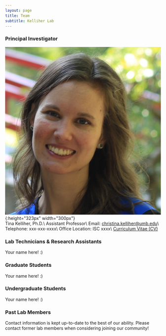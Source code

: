 ```yaml
---
layout: page
title: Team
subtitle: Kelliher Lab
---
```


### Principal Investigator
![Tina](Kelliher_GoogleScholar.JPG){:height="323px" width="300px"}
<br />
Tina Kelliher, Ph.D.\\
Assistant Professor\\
Email: christina.kelliher@umb.edu\\
Telephone: xxx-xxx-xxxx\\
Office Location: ISC xxxx\\
<a href="https://cmk35.github.io/Kelliher_CV_Jan2023.pdf" target="_blank">Curriculum Vitae (CV)</a>

### Lab Technicians & Research Assistants
Your name here! :)

### Graduate Students
Your name here! :)

### Undergraduate Students
Your name here! :)

### Past Lab Members

Contact information is kept up-to-date to the best of our ability. Please contact former lab members when considering joining our community!
